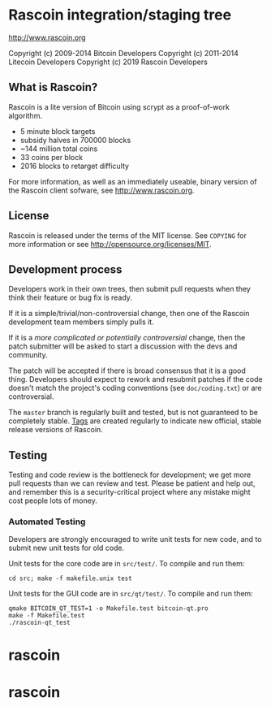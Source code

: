 Rascoin integration/staging tree
================================

http://www.rascoin.org

Copyright (c) 2009-2014 Bitcoin Developers
Copyright (c) 2011-2014 Litecoin Developers
Copyright (c) 2019 Rascoin Developers

What is Rascoin?
----------------

Rascoin is a lite version of Bitcoin using scrypt as a proof-of-work algorithm.
 - 5 minute block targets
 - subsidy halves in 700000 blocks
 - ~144 million total coins
 - 33 coins per block
 - 2016 blocks to retarget difficulty

For more information, as well as an immediately useable, binary version of
the Rascoin client sofware, see http://www.rascoin.org.

License
-------

Rascoin is released under the terms of the MIT license. See `COPYING` for more
information or see http://opensource.org/licenses/MIT.

Development process
-------------------

Developers work in their own trees, then submit pull requests when they think
their feature or bug fix is ready.

If it is a simple/trivial/non-controversial change, then one of the Rascoin
development team members simply pulls it.

If it is a *more complicated or potentially controversial* change, then the patch
submitter will be asked to start a discussion with the devs and community.

The patch will be accepted if there is broad consensus that it is a good thing.
Developers should expect to rework and resubmit patches if the code doesn't
match the project's coding conventions (see `doc/coding.txt`) or are
controversial.

The `master` branch is regularly built and tested, but is not guaranteed to be
completely stable. [Tags](https://github.com/rascoin-project/rascoin/tags) are created
regularly to indicate new official, stable release versions of Rascoin.

Testing
-------

Testing and code review is the bottleneck for development; we get more pull
requests than we can review and test. Please be patient and help out, and
remember this is a security-critical project where any mistake might cost people
lots of money.

### Automated Testing

Developers are strongly encouraged to write unit tests for new code, and to
submit new unit tests for old code.

Unit tests for the core code are in `src/test/`. To compile and run them:

    cd src; make -f makefile.unix test

Unit tests for the GUI code are in `src/qt/test/`. To compile and run them:

    qmake BITCOIN_QT_TEST=1 -o Makefile.test bitcoin-qt.pro
    make -f Makefile.test
    ./rascoin-qt_test

# rascoin
# rascoin
